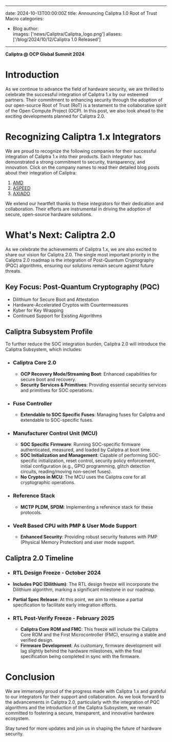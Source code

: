 ----
date: 2024-10-13T00:00:00Z
title: Announcing Caliptra 1.0 Root of Trust Macro
categories:
  - Blog
author:  
images: ['news/Caliptra/Caliptra_logo.png']
aliases: ['/blog/2024/10/12/Caliptra 1.0 Released']
----

**Caliptra @ OCP Global Summit 2024**

# Introduction

As we continue to advance the field of hardware security, we are thrilled to celebrate the successful integration of Caliptra 1.x by our esteemed partners. Their commitment to enhancing security through the adoption of our open-source Root of Trust (RoT) is a testament to the collaborative spirit of the Open Compute Project (OCP). In this post, we also look ahead to the exciting developments planned for Caliptra 2.0.

# Recognizing Caliptra 1.x Integrators

We are proud to recognize the following companies for their successful integration of Caliptra 1.x into their products. Each integrator has demonstrated a strong commitment to security, transparency, and innovation. Click on the company names to read their detailed blog posts about their integration of Caliptra:

1. [AMD](https://community.amd.com/t5/corporate/addressing-security-integrating-project-caliptra-into-amd-s/ba-p/716837)  
2. [ASPEED](https://www.aspeedtech.com/news_content/?id=66fe4a60e3e8c86fb9134b0e)  
3. [AXIADO](https://axiado.com/axiado-integrates-caliptra-1-0-silicon-root-of-trust-into-its-flagship-tcu-product/)

We extend our heartfelt thanks to these integrators for their dedication and collaboration. Their efforts are instrumental in driving the adoption of secure, open-source hardware solutions.

# What's Next: Caliptra 2.0

As we celebrate the achievements of Caliptra 1.x, we are also excited to share our vision for Caliptra 2.0. The single most important priority in the Caliptra 2.0 roadmap is the integration of Post-Quantum Cryptography (PQC) algorithms, ensuring our solutions remain secure against future threats.

## Key Focus: Post-Quantum Cryptography (PQC)

- Dilithium for Secure Boot and Attestation  
- Hardware-Accelerated Cryptos with Countermeasures  
- Kyber for Key Wrapping  
- Continued Support for Existing Algorithms

## Caliptra Subsystem Profile

To further reduce the SOC integration burden, Caliptra 2.0 will introduce the Caliptra Subsystem, which includes:

- ### Caliptra Core 2.0

  - **OCP Recovery Mode/Streaming Boot**: Enhanced capabilities for secure boot and recovery.  
  - **Security Services & Primitives**: Providing essential security services and primitives for SOC operations.

- ### Fuse Controller

  - **Extendable to SOC Specific Fuses**: Managing fuses for Caliptra and extendable to SOC-specific fuses.

- ### Manufacturer Control Unit (MCU)

  - **SOC Specific Firmware**: Running SOC-specific firmware authenticated, measured, and loaded by Caliptra at boot time.  
  - **SOC Initialization and Management**: Capable of performing SOC-specific initialization, reset control, security policy enforcement, initial configuration (e.g., GPIO programming, glitch detection circuits, reading/moving non-secret fuses).  
  - **No Cryptos in MCU**: The MCU uses the Caliptra core for all cryptographic operations.

- ### Reference Stack

  - **MCTP PLDM, SPDM**: Implementing a reference stack for these protocols.

- ### VeeR Based CPU with PMP & User Mode Support

  - **Enhanced Security**: Providing robust security features with PMP (Physical Memory Protection) and user mode support.

## Caliptra 2.0 Timeline

- ### RTL Design Freeze \- October 2024

- **Includes PQC (Dilithium)**: The RTL design freeze will incorporate the Dilithium algorithm, marking a significant milestone in our roadmap.  
- **Partial Spec Release**: At this point, we aim to release a partial specification to facilitate early integration efforts.

- ### RTL Post-Verify Freeze \- February 2025

  - **Caliptra Core ROM and FMC**: This freeze will include the Caliptra Core ROM and the First Microcontroller (FMC), ensuring a stable and verified design.  
  - **Firmware Development**: As customary, firmware development will lag slightly behind the hardware milestones, with the final specification being completed in sync with the firmware.

# Conclusion

We are immensely proud of the progress made with Caliptra 1.x and grateful to our integrators for their support and collaboration. As we look forward to the advancements in Caliptra 2.0, particularly with the integration of PQC algorithms and the introduction of the Caliptra Subsystem, we remain committed to fostering a secure, transparent, and innovative hardware ecosystem.

Stay tuned for more updates and join us in shaping the future of hardware security.  
